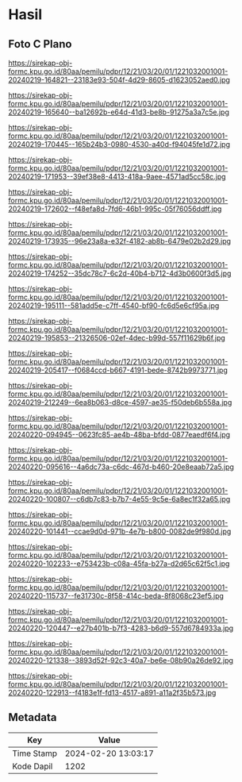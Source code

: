 # Hasil

## Foto C Plano

https://sirekap-obj-formc.kpu.go.id/80aa/pemilu/pdpr/12/21/03/20/01/1221032001001-20240219-164821--23183e93-504f-4d29-8605-d1623052aed0.jpg

https://sirekap-obj-formc.kpu.go.id/80aa/pemilu/pdpr/12/21/03/20/01/1221032001001-20240219-165640--ba12692b-e64d-41d3-be8b-91275a3a7c5e.jpg

https://sirekap-obj-formc.kpu.go.id/80aa/pemilu/pdpr/12/21/03/20/01/1221032001001-20240219-170445--165b24b3-0980-4530-a40d-f94045fe1d72.jpg

https://sirekap-obj-formc.kpu.go.id/80aa/pemilu/pdpr/12/21/03/20/01/1221032001001-20240219-171953--39ef38e8-4413-418a-9aee-4571ad5cc58c.jpg

https://sirekap-obj-formc.kpu.go.id/80aa/pemilu/pdpr/12/21/03/20/01/1221032001001-20240219-172602--f48efa8d-7fd6-46b1-995c-05f76056ddff.jpg

https://sirekap-obj-formc.kpu.go.id/80aa/pemilu/pdpr/12/21/03/20/01/1221032001001-20240219-173935--96e23a8a-e32f-4182-ab8b-6479e02b2d29.jpg

https://sirekap-obj-formc.kpu.go.id/80aa/pemilu/pdpr/12/21/03/20/01/1221032001001-20240219-174252--35dc78c7-6c2d-40b4-b712-4d3b0600f3d5.jpg

https://sirekap-obj-formc.kpu.go.id/80aa/pemilu/pdpr/12/21/03/20/01/1221032001001-20240219-195111--581add5e-c7ff-4540-bf90-fc6d5e6cf95a.jpg

https://sirekap-obj-formc.kpu.go.id/80aa/pemilu/pdpr/12/21/03/20/01/1221032001001-20240219-195853--21326506-02ef-4dec-b99d-557f11629b6f.jpg

https://sirekap-obj-formc.kpu.go.id/80aa/pemilu/pdpr/12/21/03/20/01/1221032001001-20240219-205417--f0684ccd-b667-4191-bede-8742b9973771.jpg

https://sirekap-obj-formc.kpu.go.id/80aa/pemilu/pdpr/12/21/03/20/01/1221032001001-20240219-212249--6ea8b063-d8ce-4597-ae35-f50deb6b558a.jpg

https://sirekap-obj-formc.kpu.go.id/80aa/pemilu/pdpr/12/21/03/20/01/1221032001001-20240220-094945--0623fc85-ae4b-48ba-bfdd-0877eaedf6f4.jpg

https://sirekap-obj-formc.kpu.go.id/80aa/pemilu/pdpr/12/21/03/20/01/1221032001001-20240220-095616--4a6dc73a-c6dc-467d-b460-20e8eaab72a5.jpg

https://sirekap-obj-formc.kpu.go.id/80aa/pemilu/pdpr/12/21/03/20/01/1221032001001-20240220-100807--c6db7c83-b7b7-4e55-9c5e-6a8ec1f32a65.jpg

https://sirekap-obj-formc.kpu.go.id/80aa/pemilu/pdpr/12/21/03/20/01/1221032001001-20240220-101441--ccae9d0d-971b-4e7b-b800-0082de9f980d.jpg

https://sirekap-obj-formc.kpu.go.id/80aa/pemilu/pdpr/12/21/03/20/01/1221032001001-20240220-102233--e753423b-c08a-45fa-b27a-d2d65c62f5c1.jpg

https://sirekap-obj-formc.kpu.go.id/80aa/pemilu/pdpr/12/21/03/20/01/1221032001001-20240220-115737--fe31730c-8f58-414c-beda-8f8068c23ef5.jpg

https://sirekap-obj-formc.kpu.go.id/80aa/pemilu/pdpr/12/21/03/20/01/1221032001001-20240220-120447--e27b401b-b7f3-4283-b6d9-557d6784933a.jpg

https://sirekap-obj-formc.kpu.go.id/80aa/pemilu/pdpr/12/21/03/20/01/1221032001001-20240220-121338--3893d52f-92c3-40a7-be6e-08b90a26de92.jpg

https://sirekap-obj-formc.kpu.go.id/80aa/pemilu/pdpr/12/21/03/20/01/1221032001001-20240220-122913--f4183e1f-fd13-4517-a891-a11a2f35b573.jpg


## Metadata

| Key        | Value               |
| ---------- | ------------------- |
| Time Stamp | 2024-02-20 13:03:17 |
| Kode Dapil | 1202                |



